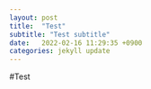 ```yaml
---
layout: post
title:  "Test"
subtitle: "Test subtitle"
date:   2022-02-16 11:29:35 +0900
categories: jekyll update
---
```


#Test